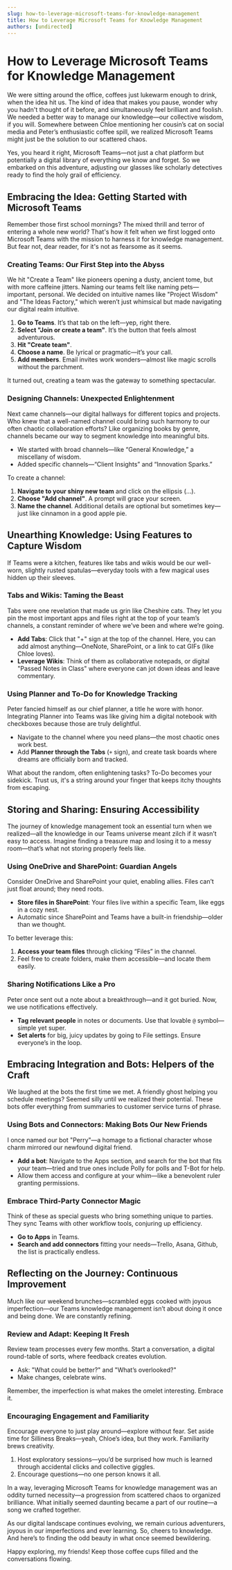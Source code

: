 ```yaml
---
slug: how-to-leverage-microsoft-teams-for-knowledge-management
title: How to Leverage Microsoft Teams for Knowledge Management
authors: [undirected]
---
```



# How to Leverage Microsoft Teams for Knowledge Management

We were sitting around the office, coffees just lukewarm enough to drink, when the idea hit us. The kind of idea that makes you pause, wonder why you hadn't thought of it before, and simultaneously feel brilliant and foolish. We needed a better way to manage our knowledge—our collective wisdom, if you will. Somewhere between Chloe mentioning her cousin’s cat on social media and Peter’s enthusiastic coffee spill, we realized Microsoft Teams might just be the solution to our scattered chaos. 

Yes, you heard it right, Microsoft Teams—not just a chat platform but potentially a digital library of everything we know and forget. So we embarked on this adventure, adjusting our glasses like scholarly detectives ready to find the holy grail of efficiency. 

## Embracing the Idea: Getting Started with Microsoft Teams

Remember those first school mornings? The mixed thrill and terror of entering a whole new world? That's how it felt when we first logged onto Microsoft Teams with the mission to harness it for knowledge management. But fear not, dear reader, for it's not as fearsome as it seems.

### Creating Teams: Our First Step into the Abyss

We hit "Create a Team" like pioneers opening a dusty, ancient tome, but with more caffeine jitters. Naming our teams felt like naming pets—important, personal. We decided on intuitive names like "Project Wisdom" and "The Ideas Factory," which weren’t just whimsical but made navigating our digital realm intuitive.

1. **Go to Teams**. It’s that tab on the left—yep, right there. 
2. **Select "Join or create a team"**. It’s the button that feels almost adventurous.
3. **Hit "Create team"**. 
4. **Choose a name**. Be lyrical or pragmatic—it’s your call. 
5. **Add members**. Email invites work wonders—almost like magic scrolls without the parchment.

It turned out, creating a team was the gateway to something spectacular.

### Designing Channels: Unexpected Enlightenment

Next came channels—our digital hallways for different topics and projects. Who knew that a well-named channel could bring such harmony to our often chaotic collaboration efforts? Like organizing books by genre, channels became our way to segment knowledge into meaningful bits.

- We started with broad channels—like “General Knowledge,” a miscellany of wisdom.
- Added specific channels—“Client Insights” and “Innovation Sparks.”

To create a channel:

1. **Navigate to your shiny new team** and click on the ellipsis (...).
2. **Choose "Add channel"**. A prompt will grace your screen.
3. **Name the channel**. Additional details are optional but sometimes key—just like cinnamon in a good apple pie.

## Unearthing Knowledge: Using Features to Capture Wisdom

If Teams were a kitchen, features like tabs and wikis would be our well-worn, slightly rusted spatulas—everyday tools with a few magical uses hidden up their sleeves.

### Tabs and Wikis: Taming the Beast

Tabs were one revelation that made us grin like Cheshire cats. They let you pin the most important apps and files right at the top of your team’s channels, a constant reminder of where we’ve been and where we’re going.

- **Add Tabs**: Click that "+" sign at the top of the channel. Here, you can add almost anything—OneNote, SharePoint, or a link to cat GIFs (like Chloe loves).
- **Leverage Wikis**: Think of them as collaborative notepads, or digital "Passed Notes in Class" where everyone can jot down ideas and leave commentary.

### Using Planner and To-Do for Knowledge Tracking

Peter fancied himself as our chief planner, a title he wore with honor. Integrating Planner into Teams was like giving him a digital notebook with checkboxes because those are truly delightful.

- Navigate to the channel where you need plans—the most chaotic ones work best.
- Add **Planner through the Tabs** (`+` sign), and create task boards where dreams are officially born and tracked.

What about the random, often enlightening tasks? To-Do becomes your sidekick. Trust us, it's a string around your finger that keeps itchy thoughts from escaping.

## Storing and Sharing: Ensuring Accessibility

The journey of knowledge management took an essential turn when we realized—all the knowledge in our Teams universe meant zilch if it wasn’t easy to access. Imagine finding a treasure map and losing it to a messy room—that’s what not storing properly feels like.

### Using OneDrive and SharePoint: Guardian Angels

Consider OneDrive and SharePoint your quiet, enabling allies. Files can’t just float around; they need roots.

- **Store files in SharePoint**: Your files live within a specific Team, like eggs in a cozy nest.
- Automatic since SharePoint and Teams have a built-in friendship—older than we thought.

To better leverage this:

1. **Access your team files** through clicking “Files” in the channel.
2. Feel free to create folders, make them accessible—and locate them easily.

### Sharing Notifications Like a Pro

Peter once sent out a note about a breakthrough—and it got buried. Now, we use notifications effectively.

- **Tag relevant people** in notes or documents. Use that lovable `@` symbol—simple yet super.
- **Set alerts** for big, juicy updates by going to File settings. Ensure everyone’s in the loop.

## Embracing Integration and Bots: Helpers of the Craft

We laughed at the bots the first time we met. A friendly ghost helping you schedule meetings? Seemed silly until we realized their potential. These bots offer everything from summaries to customer service turns of phrase.

### Using Bots and Connectors: Making Bots Our New Friends

I once named our bot "Perry"—a homage to a fictional character whose charm mirrored our newfound digital friend. 

- **Add a bot**: Navigate to the Apps section, and search for the bot that fits your team—tried and true ones include Polly for polls and T-Bot for help.
- Allow them access and configure at your whim—like a benevolent ruler granting permissions.

### Embrace Third-Party Connector Magic

Think of these as special guests who bring something unique to parties. They sync Teams with other workflow tools, conjuring up efficiency.

- **Go to Apps** in Teams. 
- **Search and add connectors** fitting your needs—Trello, Asana, Github, the list is practically endless.

## Reflecting on the Journey: Continuous Improvement

Much like our weekend brunches—scrambled eggs cooked with joyous imperfection—our Teams knowledge management isn’t about doing it once and being done. We are constantly refining.

### Review and Adapt: Keeping It Fresh

Review team processes every few months. Start a conversation, a digital round-table of sorts, where feedback creates evolution.

- Ask: "What could be better?" and "What’s overlooked?" 
- Make changes, celebrate wins.

Remember, the imperfection is what makes the omelet interesting. Embrace it. 

### Encouraging Engagement and Familiarity

Encourage everyone to just play around—explore without fear. Set aside time for Silliness Breaks—yeah, Chloe’s idea, but they work. Familiarity brews creativity.

1. Host exploratory sessions—you’d be surprised how much is learned through accidental clicks and collective giggles.
2. Encourage questions—no one person knows it all. 

In a way, leveraging Microsoft Teams for knowledge management was an oddity turned necessity—a progression from scattered chaos to organized brilliance. What initially seemed daunting became a part of our routine—a song we crafted together. 

As our digital landscape continues evolving, we remain curious adventurers, joyous in our imperfections and ever learning. So, cheers to knowledge. And here’s to finding the odd beauty in what once seemed bewildering.

Happy exploring, my friends! Keep those coffee cups filled and the conversations flowing.